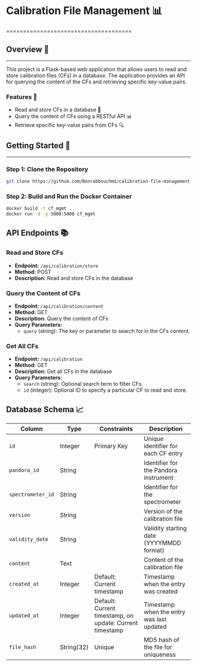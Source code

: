 # Calibration File Management 📊

=====================================

## Overview 🤔

---

This project is a Flask-based web application that allows users to read and store calibration files (CFs) in a database. The application provides an API for querying the content of the CFs and retrieving specific key-value pairs.

### Features 🎉

- Read and store CFs in a database 📁
- Query the content of CFs using a RESTful API 📊
- Retrieve specific key-value pairs from CFs 🔍

## Getting Started 🚀

---

### Step 1: Clone the Repository

```bash
git clone https://github.com/Benrabbouchmd/calibration-file-management.git

```

### Step 2: Build and Run the Docker Container

```bash
docker build -t cf_mgmt .
docker run -d -p 5000:5000 cf_mgmt
```

## API Endpoints 📚

### Read and Store CFs

- **Endpoint:** `/api/calibration/store`
- **Method:** POST
- **Description:** Read and store CFs in the database

### Query the Content of CFs

- **Endpoint:** `/api/calibration/content`
- **Method:** GET
- **Description:** Query the content of CFs
- **Query Parameters:**
  - `query` (string): The key or parameter to search for in the CFs content.

### Get All CFs

- **Endpoint:** `/api/calibration`
- **Method:** GET
- **Description:** Get all CFs in the database
- **Query Parameters:**
  - `search` (string): Optional search term to filter CFs.
  - `id` (integer): Optional ID to specify a particular CF to read and store.

## Database Schema 📈

| Column            | Type       | Constraints                                              | Description                               |
| ----------------- | ---------- | -------------------------------------------------------- | ----------------------------------------- |
| `id`              | Integer    | Primary Key                                              | Unique identifier for each CF entry       |
| `pandora_id`      | String     |                                                          | Identifier for the Pandora instrument     |
| `spectrometer_id` | String     |                                                          | Identifier for the spectrometer           |
| `version`         | String     |                                                          | Version of the calibration file           |
| `validity_date`   | String     |                                                          | Validity starting date (YYYYMMDD format)  |
| `content`         | Text       |                                                          | Content of the calibration file           |
| `created_at`      | Integer    | Default: Current timestamp                               | Timestamp when the entry was created      |
| `updated_at`      | Integer    | Default: Current timestamp, on update: Current timestamp | Timestamp when the entry was last updated |
| `file_hash`       | String(32) | Unique                                                   | MD5 hash of the file for uniqueness       |
